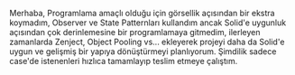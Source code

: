 Merhaba, Programlama amaçlı olduğu için görsellik açısından bir ekstra koymadım, 
Observer ve State Patternları kullandım ancak Solid'e uygunluk açısından çok derinlemesine bir programlamaya gitmedim, 
ilerleyen zamanlarda Zenject, Object Pooling vs... ekleyerek projeyi daha da Solid'e uygun ve gelişmiş bir yapıya dönüştürmeyi planlıyorum.
Şimdilik sadece case'de istenenleri hızlıca tamamlayıp teslim etmeye çalıştım.
